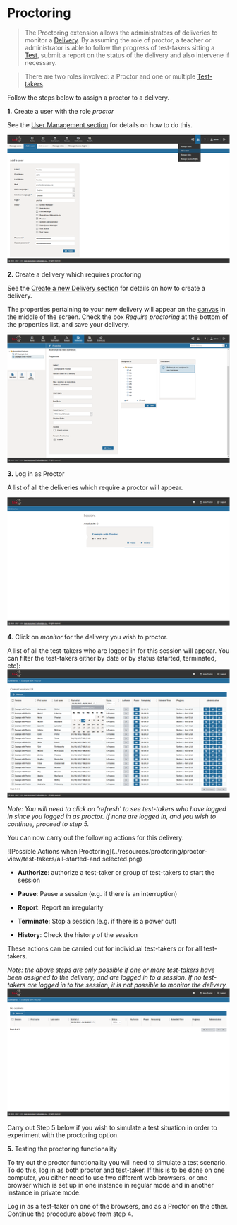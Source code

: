 <!--
tags: []

--> 

# Proctoring

> The Proctoring extension allows the administrators of deliveries to monitor a [Delivery](../appendix/glossary.md#delivery). By assuming the role of proctor, a teacher or administrator is able to follow the progress of test-takers sitting a [Test](../appendix/glossary.md#test), submit a report on the status of the delivery and also intervene if necessary.
 
> There are two roles involved: a Proctor and one or multiple [Test-takers](../appendix/glossary.md#test-taker).

 
Follow the steps below to assign a proctor to a delivery.

**1.** Create a user with the role *proctor*

See the [User Management section](../advanced-features/user-management.md) for details on how to do this.

![Adding a Proctor as User](../resources/proctoring/prerequisites/create-proctor-user.png) 

**2.** Create a delivery which requires proctoring

See the [Create a new Delivery section](../deliveries/create-a-new-delivery.md) for details on how to create a delivery.

The properties pertaining to your new delivery will appear on the [canvas](../appendix/glossary.md#canvas) in the middle of the screen. Check the box *Require proctoring* at the bottom of the properties list, and save your delivery.

![Configuring a Delivery](../resources/proctoring/prerequisites/configure-delivery.png) 


**3.** Log in as Proctor

A list of all the deliveries which require a proctor will appear.

![Deliveries requiring a Proctor](../resources/proctoring/proctor-view/entry-screens/list-of-deliveries.png) 

**4.** Click on *monitor* for the delivery you wish to proctor.

A list of all the test-takers who are logged in for this session will appear. You can filter the test-takers either by date or by status (started, terminated, etc):
![Filtering test-takers according to date](../resources/proctoring/proctor-view/test-takers/filters/by-date.png)

*Note: You will need to click on 'refresh' to see test-takers who have logged in since you logged in as proctor. If none are logged in, and you wish to continue, proceed to step 5.*

You can now carry out the following actions for this delivery:

![Possible Actions when Proctoring](../resources/proctoring/proctor-view/test-takers/all-started-and selected.png)

- **Authorize**: authorize a test-taker or group of test-takers to start the session

- **Pause**: Pause a session (e.g. if there is an interruption)

- **Report**: Report an irregularity

- **Terminate**: Stop a session (e.g. if there is a power cut)

- **History**: Check the history of the session


These actions can be carried out for individual test-takers or for all test-takers.

*Note: the above steps are only possible if one or more test-takers have been assigned to the delivery, and are logged in to a session. If no test-takers are logged in to the session, it is not possible to monitor the delivery.*
![No test-takers logged in](../resources/proctoring/proctor-view/test-takers/none-logged-in.png)

Carry out Step 5 below if you wish to simulate a test situation in order to experiment with the proctoring option. 

**5.** Testing the proctoring functionality 

To try out the proctor functionality you will need to simulate a test scenario. To do this, log in as both proctor and test-taker. If this is to be done on one computer, you either need to use two different web browsers, or one browser which is set up in one instance in regular mode and in another instance in private mode.

Log in as a test-taker on one of the browsers, and as a Proctor on the other. Continue the procedure above from step 4.

